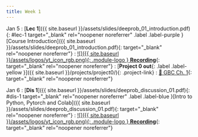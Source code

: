 ```yaml
---
title: Week 1
---
```


Jan 5
: [**Lec 1**]({{ site.baseurl }}/assets/slides/deeprob_01_introduction.pdf){: #lec-1 target="_blank" rel="noopener noreferrer" .label .label-purple }[Course Introduction]({{ site.baseurl }}/assets/slides/deeprob_01_introduction.pdf){: target="_blank" rel="noopener noreferrer"}
  : [![]({{ site.baseurl }}/assets/logos/yt_icon_rgb.png){: .module-logo } **Recording**](https://youtu.be/dx1G7y6mhMQ){: target="_blank" rel="noopener noreferrer"}
: [**Project 0 out**{: .label .label-yellow }]({{ site.baseurl }}/projects/project0/){: .project-link}
  : [📖 GBC Ch. 1](https://www.deeplearningbook.org/contents/intro.html){: target="_blank" rel="noopener noreferrer"}



Jan 6
: [**Dis 1**]({{ site.baseurl }}/assets/slides/deeprob_discussion_01.pdf){: #dis-1 target="_blank" rel="noopener noreferrer" .label .label-blue }[Intro to Python, Pytorch and Colab]({{ site.baseurl }}/assets/slides/deeprob_discussion_01.pdf){: target="_blank" rel="noopener noreferrer"}
  : [![]({{ site.baseurl }}/assets/logos/yt_icon_rgb.png){: .module-logo } **Recording**](https://youtu.be/06-DczsEPUI){: target="_blank" rel="noopener noreferrer"}


